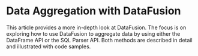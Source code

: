 # Data Aggregation with DataFusion

This article provides a more in-depth look at DataFusion. The focus is on exploring how to use DataFusion to aggregate data by using either the DataFrame API or the SQL Parser API. Both methods are described in detail and illustrated with code samples.

